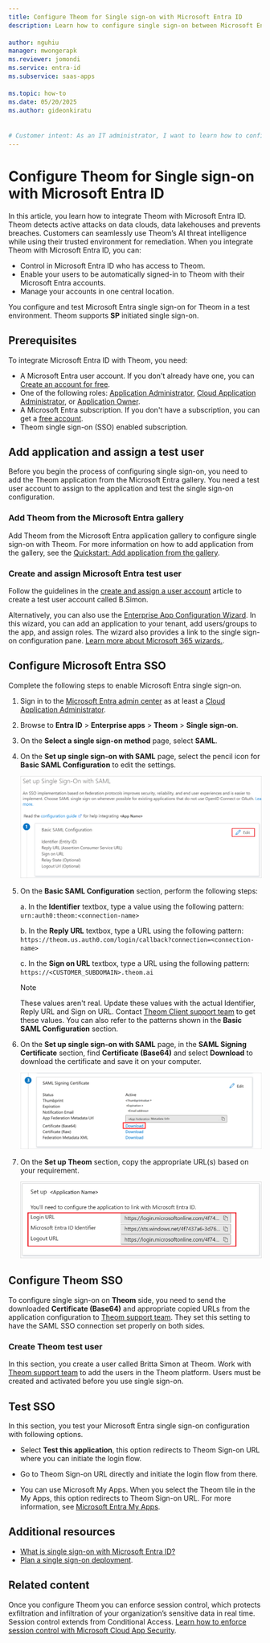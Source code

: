 ```yaml
---
title: Configure Theom for Single sign-on with Microsoft Entra ID
description: Learn how to configure single sign-on between Microsoft Entra ID and Theom.

author: nguhiu
manager: mwongerapk
ms.reviewer: jomondi
ms.service: entra-id
ms.subservice: saas-apps

ms.topic: how-to
ms.date: 05/20/2025
ms.author: gideonkiratu


# Customer intent: As an IT administrator, I want to learn how to configure single sign-on between Microsoft Entra ID and Theom so that I can control who has access to Theom, enable automatic sign-in with Microsoft Entra accounts, and manage my accounts in one central location.
---
```


# Configure Theom for Single sign-on with Microsoft Entra ID

In this article, you learn how to integrate Theom with Microsoft Entra ID. Theom detects active attacks on data clouds, data lakehouses and prevents breaches. Customers can seamlessly use Theom’s AI threat intelligence while using their trusted environment for remediation. When you integrate Theom with Microsoft Entra ID, you can:

* Control in Microsoft Entra ID who has access to Theom.
* Enable your users to be automatically signed-in to Theom with their Microsoft Entra accounts.
* Manage your accounts in one central location.

You configure and test Microsoft Entra single sign-on for Theom in a test environment. Theom supports **SP** initiated single sign-on.

## Prerequisites

To integrate Microsoft Entra ID with Theom, you need:

* A Microsoft Entra user account. If you don't already have one, you can [Create an account for free](https://azure.microsoft.com/free/?WT.mc_id=A261C142F).
* One of the following roles: [Application Administrator](/entra/identity/role-based-access-control/permissions-reference#application-administrator), [Cloud Application Administrator](/entra/identity/role-based-access-control/permissions-reference#cloud-application-administrator), or [Application Owner](/entra/fundamentals/users-default-permissions#owned-enterprise-applications).
* A Microsoft Entra subscription. If you don't have a subscription, you can get a [free account](https://azure.microsoft.com/free/).
* Theom single sign-on (SSO) enabled subscription.

## Add application and assign a test user

Before you begin the process of configuring single sign-on, you need to add the Theom application from the Microsoft Entra gallery. You need a test user account to assign to the application and test the single sign-on configuration.

<a name='add-theom-from-the-azure-ad-gallery'></a>

### Add Theom from the Microsoft Entra gallery

Add Theom from the Microsoft Entra application gallery to configure single sign-on with Theom. For more information on how to add application from the gallery, see the [Quickstart: Add application from the gallery](~/identity/enterprise-apps/add-application-portal.md).

<a name='create-and-assign-azure-ad-test-user'></a>

### Create and assign Microsoft Entra test user

Follow the guidelines in the [create and assign a user account](~/identity/enterprise-apps/add-application-portal-assign-users.md) article to create a test user account called B.Simon.

Alternatively, you can also use the [Enterprise App Configuration Wizard](https://portal.office.com/AdminPortal/home?Q=Docs#/azureadappintegration). In this wizard, you can add an application to your tenant, add users/groups to the app, and assign roles. The wizard also provides a link to the single sign-on configuration pane. [Learn more about Microsoft 365 wizards.](/microsoft-365/admin/misc/azure-ad-setup-guides). 

<a name='configure-azure-ad-sso'></a>

## Configure Microsoft Entra SSO

Complete the following steps to enable Microsoft Entra single sign-on.

1. Sign in to the [Microsoft Entra admin center](https://entra.microsoft.com) as at least a [Cloud Application Administrator](~/identity/role-based-access-control/permissions-reference.md#cloud-application-administrator).
1. Browse to **Entra ID** > **Enterprise apps** > **Theom** > **Single sign-on**.
1. On the **Select a single sign-on method** page, select **SAML**.
1. On the **Set up single sign-on with SAML** page, select the pencil icon for **Basic SAML Configuration** to edit the settings.

   ![Screenshot shows how to edit Basic SAML Configuration.](common/edit-urls.png "Basic Configuration")

1. On the **Basic SAML Configuration** section, perform the following steps:

    a. In the **Identifier** textbox, type a value using the following pattern:
    `urn:auth0:theom:<connection-name>`

    b. In the **Reply URL** textbox, type a URL using the following pattern:
    `https://theom.us.auth0.com/login/callback?connection=<connection-name>`
    
    c. In the **Sign on URL** textbox, type a URL using the following pattern:
    `https://<CUSTOMER_SUBDOMAIN>.theom.ai`

    > [!NOTE]
    > These values aren't real. Update these values with the actual Identifier, Reply URL and Sign on URL. Contact [Theom Client support team](mailto:help@theom.ai) to get these values. You can also refer to the patterns shown in the **Basic SAML Configuration** section.

1. On the **Set up single sign-on with SAML** page, in the **SAML Signing Certificate** section, find **Certificate (Base64)** and select **Download** to download the certificate and save it on your computer.

    ![Screenshot shows the Certificate download link.](common/certificatebase64.png "Certificate")

1. On the **Set up Theom** section, copy the appropriate URL(s) based on your requirement.

	![Screenshot shows to copy configuration appropriate URL.](common/copy-configuration-urls.png "Metadata") 

## Configure Theom SSO

To configure single sign-on on **Theom** side, you need to send the downloaded **Certificate (Base64)** and appropriate copied URLs from the application configuration to [Theom support team](mailto:help@theom.ai). They set this setting to have the SAML SSO connection set properly on both sides.

### Create Theom test user

In this section, you create a user called Britta Simon at Theom. Work with [Theom support team](mailto:help@theom.ai) to add the users in the Theom platform. Users must be created and activated before you use single sign-on.

## Test SSO 

In this section, you test your Microsoft Entra single sign-on configuration with following options. 

* Select **Test this application**, this option redirects to Theom Sign-on URL where you can initiate the login flow. 

* Go to Theom Sign-on URL directly and initiate the login flow from there.

* You can use Microsoft My Apps. When you select the Theom tile in the My Apps, this option redirects to Theom Sign-on URL. For more information, see [Microsoft Entra My Apps](/azure/active-directory/manage-apps/end-user-experiences#azure-ad-my-apps).

## Additional resources

* [What is single sign-on with Microsoft Entra ID?](~/identity/enterprise-apps/what-is-single-sign-on.md)
* [Plan a single sign-on deployment](~/identity/enterprise-apps/plan-sso-deployment.md).

## Related content

Once you configure Theom you can enforce session control, which protects exfiltration and infiltration of your organization’s sensitive data in real time. Session control extends from Conditional Access. [Learn how to enforce session control with Microsoft Cloud App Security](/cloud-app-security/proxy-deployment-aad).

